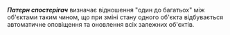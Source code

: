 **_Патерн спостерігач_** визначає відношення "один до багатьох" між об'єктами
таким чином, що при зміні стану одного об'єкта відбувається автоматичне оповіщення 
та оновлення всіх залежних об'єктів.